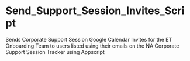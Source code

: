 # Send_Support_Session_Invites_Script
Sends Corporate Support Session Google Calendar Invites for the ET Onboarding Team to users listed using their emails on the NA Corporate Support Session Tracker using Appscript
